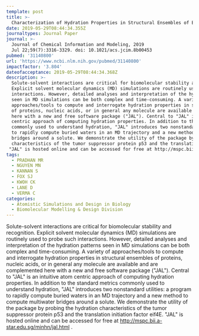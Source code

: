 ```yaml
---
template: post
title: >-
  Characterization of Hydration Properties in Structural Ensembles of Biomolecules
date: 2019-05-29T08:44:34.355Z
journaltypes: Journal Paper
journal: >-
  Journal of Chemical Information and Modeling, 2019 
  Jul 22;59(7):3316-3329. doi: 10.1021/acs.jcim.8b00453
pubmed: '31140800'
url: 'https://www.ncbi.nlm.nih.gov/pubmed/31140800'
impactfactor: '3.804'
dateofacceptance: 2019-05-29T08:44:34.368Z
description: >- 
  Solute-solvent interactions are critical for biomolecular stability and recognition. 
  Explicit solvent molecular dynamics (MD) simulations are routinely used to probe such 
  interactions. However, detailed analyses and interpretation of the hydration patterns 
  seen in MD simulations can be both complex and time-consuming. A variety of 
  approaches/tools to compute and interrogate hydration properties in structural ensembles
  of proteins, nucleic acids, or in general any molecule are available and are complemented
  here with a new and free software package ("JAL"). Central to "JAL" is an intuitive atom
  centric approach of computing hydration properties. In addition to the standard metrics 
  commonly used to understand hydration, "JAL" introduces two nonstandard utilities: a program 
  to rapidly compute buried waters in an MD trajectory and a new method to compute multiwater 
  bridges around a solute. We demonstrate the utility of the package by probing the hydration 
  characteristics of the tumor suppressor protein p53 and the translation initiation factor eif4E.
 "JAL" is hosted online and can be accessed for free at http://mspc.bii.a-star.edu.sg/minhn/jal.html .
tags:
  - PRADHAN MR 
  - NGUYEN MN
  - KANNAN S
  - FOX SJ
  - KWOH CK
  - LANE D
  - VERMA C 
categories:
  - Atomistic Simulations and Design in Biology
  - Biomolecular Modelling & Design Division
---
```

Solute-solvent interactions are critical for biomolecular stability and recognition. Explicit solvent molecular dynamics (MD) simulations are routinely used to probe such interactions. However, detailed analyses and interpretation of the hydration patterns seen in MD simulations can be both complex and time-consuming. A variety of approaches/tools to compute and interrogate hydration properties in structural ensembles of proteins, nucleic acids, or in general any molecule are available and are complemented here with a new and free software package ("JAL"). Central to "JAL" is an intuitive atom centric approach of computing hydration properties. In addition to the standard metrics commonly used to understand hydration, "JAL" introduces two nonstandard utilities: a program to rapidly compute buried waters in an MD trajectory and a new method to compute multiwater bridges around a solute. We demonstrate the utility of the package by probing the hydration characteristics of the tumor suppressor protein p53 and the translation initiation factor eif4E. "JAL" is hosted online and can be accessed for free at http://mspc.bii.a-star.edu.sg/minhn/jal.html .